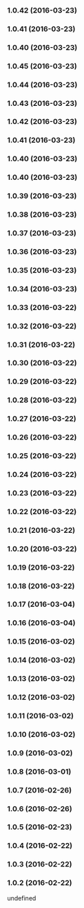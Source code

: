 ### 1.0.42 (2016-03-23)


### 1.0.41 (2016-03-23)


### 1.0.40 (2016-03-23)


### 1.0.45 (2016-03-23)


### 1.0.44 (2016-03-23)


### 1.0.43 (2016-03-23)


### 1.0.42 (2016-03-23)


### 1.0.41 (2016-03-23)


### 1.0.40 (2016-03-23)


### 1.0.40 (2016-03-23)


### 1.0.39 (2016-03-23)


### 1.0.38 (2016-03-23)


### 1.0.37 (2016-03-23)


### 1.0.36 (2016-03-23)


### 1.0.35 (2016-03-23)


### 1.0.34 (2016-03-23)


### 1.0.33 (2016-03-22)


### 1.0.32 (2016-03-22)


### 1.0.31 (2016-03-22)


### 1.0.30 (2016-03-22)


### 1.0.29 (2016-03-22)


### 1.0.28 (2016-03-22)


### 1.0.27 (2016-03-22)


### 1.0.26 (2016-03-22)


### 1.0.25 (2016-03-22)


### 1.0.24 (2016-03-22)


### 1.0.23 (2016-03-22)


### 1.0.22 (2016-03-22)


### 1.0.21 (2016-03-22)


### 1.0.20 (2016-03-22)


### 1.0.19 (2016-03-22)


### 1.0.18 (2016-03-22)


### 1.0.17 (2016-03-04)


### 1.0.16 (2016-03-04)


### 1.0.15 (2016-03-02)


### 1.0.14 (2016-03-02)


### 1.0.13 (2016-03-02)


### 1.0.12 (2016-03-02)


### 1.0.11 (2016-03-02)


### 1.0.10 (2016-03-02)


### 1.0.9 (2016-03-02)


### 1.0.8 (2016-03-01)


### 1.0.7 (2016-02-26)


### 1.0.6 (2016-02-26)


### 1.0.5 (2016-02-23)


### 1.0.4 (2016-02-22)


### 1.0.3 (2016-02-22)


### 1.0.2 (2016-02-22)


undefined